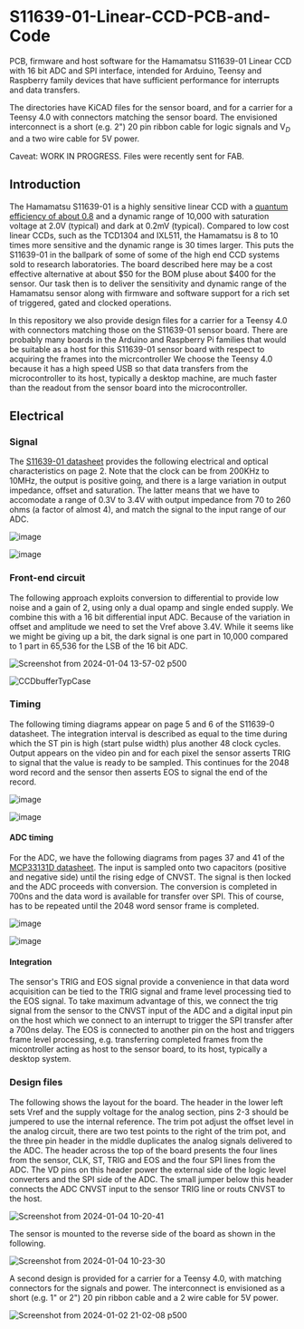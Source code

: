 # S11639-01-Linear-CCD-PCB-and-Code
PCB, firmware and host software for the Hamamatsu S11639-01 Linear CCD with 16 bit ADC and SPI interface, intended for Arduino, Teensy and Raspberry family devices that have sufficient performance for interrupts and data transfers.

The directories have KiCAD files for the sensor board, and for a carrier for a Teensy 4.0 with connectors matching the sensor board.  The envisioned interconnect is a short (e.g. 2") 20 pin ribbon cable for logic signals and $\mathrm V_D$ and a two wire cable for 5V power.

Caveat: WORK IN PROGRESS.  Files were recently sent for FAB.

## Introduction
The Hamamatsu S11639-01 is a highly sensitive linear CCD with a [quantum efficiency of about 0.8](https://ibsen.com/wp-content/uploads/Tech-Note-Quantum-efficiency-conversion-note-1.pdf) and a dynamic range of 10,000 with saturation voltage at 2.0V (typical) and dark at 0.2mV (typical).  Compared to low cost linear CCDs, such as the TCD1304 and IXL511, the Hamamatsu is 8 to 10 times more sensitive and the dynamic range is 30 times larger.  This puts the S11639-01 in the ballpark of some of some of the high end CCD systems sold to research laboratories.  The board described here may be a cost effective alternative at about $50 for the BOM pluse about $400 for the sensor.  Our task then is to deliver the sensitivity and dynamic range of the Hamamatsu sensor along with firmware and software support for a rich set of triggered, gated and clocked operations.

In this repository we also provide design files for a carrier for a Teensy 4.0 with connectors matching those on the S11639-01 sensor board.
There are probably many boards in the Arduino and Raspberry Pi families that would be suitable as a host for this S11639-01 sensor board with respect to acquiring the frames into the micrcontroller
We choose the Teensy 4.0 because it has a high speed USB so that data transfers from the microcontroller to its host, typically a desktop machine, are much faster than the readout from the sensor board into the microcontroller.


## Electrical
### Signal
The [S11639-01 datasheet](https://www.hamamatsu.com/content/dam/hamamatsu-photonics/sites/documents/99_SALES_LIBRARY/ssd/s11639-01_kmpd1163e.pdf) provides the following electrical and optical characteristics on page 2.  Note that the clock can be from 200KHz to 10MHz, the output is positive going, and there is a large variation in output impedance, offset and saturation.   The latter means that we have to accomodate a range of 0.3V to 3.4V with output impedance from 70 to 260 ohms (a factor of almost 4), and match the signal to the input range of our ADC.

![image](https://github.com/drmcnelson/S11639-01-Linear-CCD-PCB-and-Code/assets/38619857/998c54a0-a48c-4cc0-90cc-10f83ad4ebfb)

![image](https://github.com/drmcnelson/S11639-01-Linear-CCD-PCB-and-Code/assets/38619857/2956b1a0-4789-4691-9a65-d3e1a5f0222f)

### Front-end circuit
The following approach exploits conversion to differential to provide low noise and a gain of 2, using only a dual opamp and single ended supply.  We combine this with a 16 bit differential input ADC.  Because of the variation in offset and amplitude we need to set the Vref above 3.4V.  While it seems like we might be giving up a bit, the dark signal is one part in 10,000 compared to 1 part in 65,536 for the LSB of the 16 bit ADC.

![Screenshot from 2024-01-04 13-57-02 p500](https://github.com/drmcnelson/S11639-01-Linear-CCD-PCB-and-Code/assets/38619857/e99c93ef-fd4c-4e27-9c6f-1f5811697b57)

![CCDbufferTypCase](https://github.com/drmcnelson/S11639-01-Linear-CCD-PCB-and-Code/assets/38619857/d2938130-6e73-46d5-802d-ec7fc1c31b6b)

### Timing
The following timing diagrams appear on page 5 and 6 of the S11639-0 datasheet. The integration interval is described as equal to the time during which the ST pin is high (start pulse width) plus another 48 clock cycles.  Output appears on the video pin and for each pixel the sensor asserts TRIG to signal that the value is ready to be sampled.  This continues for the 2048 word record and the sensor then asserts EOS to signal the end of the record.

![image](https://github.com/drmcnelson/S11639-01-Linear-CCD-PCB-and-Code/assets/38619857/309ec305-8dee-475f-9f3f-8bd6a03be575)

![image](https://github.com/drmcnelson/S11639-01-Linear-CCD-PCB-and-Code/assets/38619857/2908a0fc-5c88-4da0-84a4-8e4f050bc7ad)

#### ADC timing
For the ADC, we have the following diagrams from pages 37 and  41 of the
[MCP33131D datasheet](https://ww1.microchip.com/downloads/aemDocuments/documents/OTH/ProductDocuments/DataSheets/MCP33131D-Data-Sheet-DS20005947B.pdf).
The input is sampled onto two capacitors (positive and negative side) until the rising edge of CNVST.  The signal is then locked and the ADC proceeds with conversion.  The conversion is completed in 700ns and the data word is available for transfer over SPI.  This of course, has to be repeated until the 2048 word sensor frame is completed.

![image](https://github.com/drmcnelson/S11639-01-Linear-CCD-PCB-and-Code/assets/38619857/21d1a17f-d1fa-41a8-bd21-e409523d1ecc)

![image](https://github.com/drmcnelson/S11639-01-Linear-CCD-PCB-and-Code/assets/38619857/24a460e8-97a7-4456-9b05-4b521795b1f2)

#### Integration
The sensor's TRIG and EOS signal provide a convenience in that data word acquisition can be tied to the TRIG signal and frame level processing tied to the EOS signal.  To take maximum advantage of this, we connect the trig signal from the sensor to the CNVST input of the ADC and a digital input pin on the host which we connect to an interrupt to trigger the SPI transfer after a 700ns delay.  The EOS is connected to another pin on the host and triggers frame level processing, e.g. transferring completed frames from the micontroller acting as host to the sensor board, to its host, typically a desktop system.

### Design files
The following shows the layout for the board.   The header in the lower left sets Vref and the supply voltage for the analog section, pins 2-3 should be jumpered to use the internal reference.  The trim pot adjust the offset level in the analog circuit, there are two test points to the right of the trim pot, and the three pin header in the middle duplicates the analog signals delivered to the ADC. The header across the top of the board presents the four lines from the sensor, CLK, ST, TRIG and EOS and the four SPI lines from the ADC. The VD pins on this header power the external side of the logic level converters and the SPI side of the ADC.   The small jumper below this header connects the ADC CNVST input to the sensor TRIG line or routs CNVST to the host. 

![Screenshot from 2024-01-04 10-20-41](https://github.com/drmcnelson/S11639-01-Linear-CCD-PCB-and-Code/assets/38619857/28649053-fdd7-4f8d-8f97-63fbb6c821ae)

The sensor is mounted to the reverse side of the board as shown in the following.

![Screenshot from 2024-01-04 10-23-30](https://github.com/drmcnelson/S11639-01-Linear-CCD-PCB-and-Code/assets/38619857/04e5b704-4752-414b-a01d-ac059fea0315)

A second design is provided for a carrier for a Teensy 4.0, with matching connectors for the signals and power.  The interconnect is envisioned as a short (e.g. 1" or 2") 20 pin ribbon cable and a 2 wire cable for 5V power.

![Screenshot from 2024-01-02 21-02-08 p500](https://github.com/drmcnelson/S11639-01-Linear-CCD-PCB-and-Code/assets/38619857/b8af760a-8539-4766-ba1b-6273e601c9d3)






